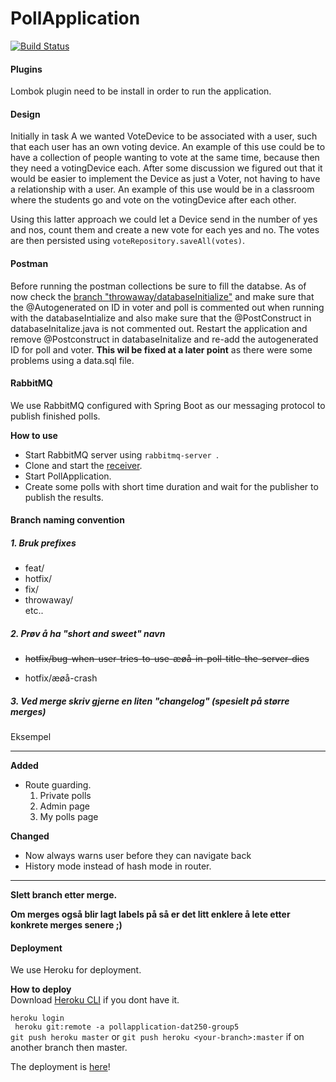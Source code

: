 # PollApplication  

[![Build Status](https://travis-ci.com/chris2402/PollApplication.svg?token=AsNzGpopnC9RcQp5F1w4&branch=dev)](https://travis-ci.com/chris2402/PollApplication)



#### Plugins   
Lombok plugin need to be install in order to run the application.


#### Design    
Initially in task A we wanted VoteDevice to be associated with a user, such that each user has an own 
voting device. An example of this use could be to have a collection of people wanting to 
               vote at the same time, because then they need a votingDevice each. After some discussion we figured out that it would be easier to implement the Device as just a Voter, 
not having to have a relationship with a user. An example of this use would be in a classroom where the students go and vote 
on the votingDevice after each other.    

Using this latter approach we could let a Device send in the number of yes and nos, count them and create
a new vote for each yes and no. The votes are then persisted using `voteRepository.saveAll(votes)`.

#### Postman
Before running the postman collections be sure to fill the databse. As of now check the [branch "throwaway/databaseInitialize"](https://github.com/chris2402/PollApplication/tree/throwaway/initializeData) and make sure that the @Autogenerated on ID in voter and poll is commented out when running with the databaseIntialize and also make sure that the @PostConstruct in databaseInitalize.java is not commented out. Restart the application and remove @Postconstruct in databaseInitalize and re-add the autogenerated ID for poll and voter. **This wil be fixed at a later point** as there were some problems using a data.sql file.


#### RabbitMQ    
We use RabbitMQ configured with Spring Boot as our messaging protocol to publish finished polls. 

**How to use**
* Start RabbitMQ server using ``rabbitmq-server ``.     
* Clone and start the [receiver](https://github.com/JennStro/pollapplication-analytic-component).   
* Start PollApplication.    
* Create some polls with short time duration and wait for the publisher to publish the results.   
#### Branch naming convention

##### 1. Bruk prefixes
* feat/
* hotfix/
* fix/
* throwaway/  
etc..

##### 2. Prøv å ha "short and sweet" navn

* ~~hotfix/bug-when-user-tries-to-use-æøå-in-poll-title-the-server-dies~~

* hotfix/æøå-crash


##### 3. Ved merge skriv gjerne en liten "changelog" (spesielt på større merges)

Eksempel  

---

**Added**
* Route guarding.  
  1. Private polls
  2. Admin page
  3. My polls page

**Changed**
* Now always warns user before they can navigate back
* History mode instead of hash mode in router.

---

**Slett branch etter merge.**


**Om merges også blir lagt labels på så er det litt enklere å lete etter konkrete merges senere ;)**


#### Deployment

We use Heroku for deployment. 

**How to deploy**   
Download [Heroku CLI](https://devcenter.heroku.com/articles/heroku-cli) if you dont have it.    

``heroku login``   
` heroku git:remote -a pollapplication-dat250-group5`   
``git push heroku master`` or `git push heroku <your-branch>:master` if on another branch then master.  

The deployment is [here](https://pollapplication-group5.herokuapp.com)!


